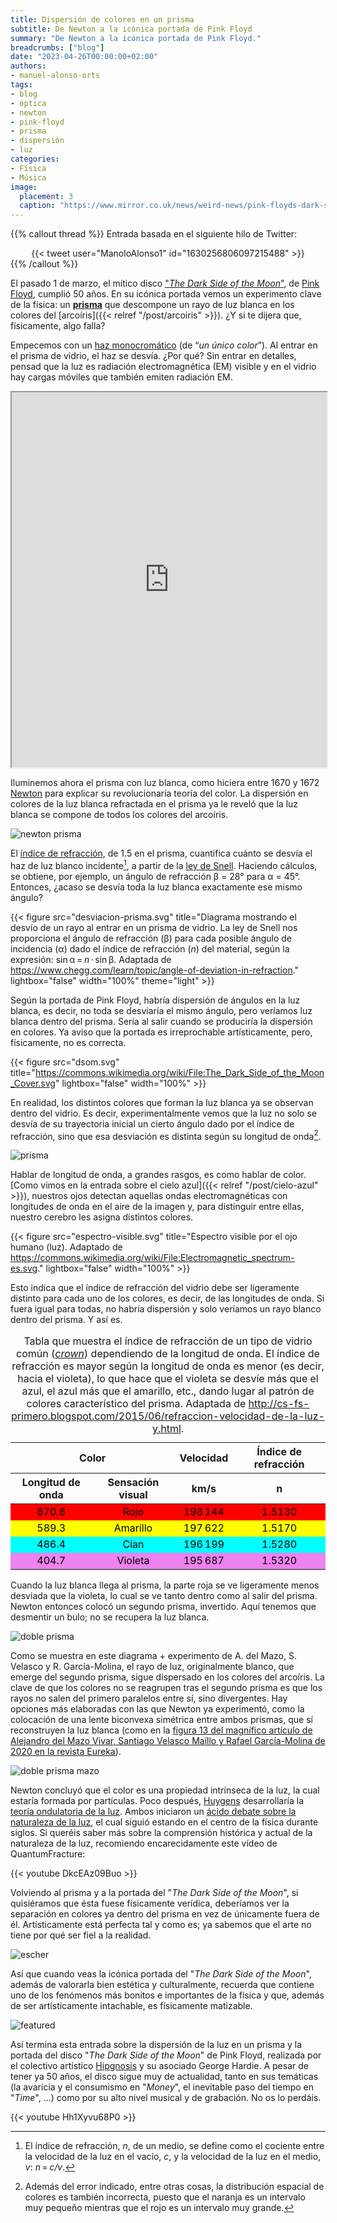 ```yaml
---
title: Dispersión de colores en un prisma
subtitle: De Newton a la icónica portada de Pink Floyd
summary: "De Newton a la icónica portada de Pink Floyd."
breadcrumbs: ["blog"]
date: "2023-04-26T00:00:00+02:00"
authors:
- manuel-alonso-orts
tags:
- blog
- óptica
- newton
- pink-floyd
- prisma
- dispersión
- luz
categories:
- Física
- Música
image:
  placement: 3
  caption: "https://www.mirror.co.uk/news/weird-news/pink-floyds-dark-side-moon-25089569"
---
```


{{% callout thread %}}
Entrada basada en el siguiente hilo de Twitter:
<div align="center">
{{< tweet user="ManoloAlonso1" id="1630256806097215488" >}}
</div>
{{% /callout %}}

El pasado 1 de marzo, el mítico disco ["*The Dark Side of the Moon*"](https://es.wikipedia.org/wiki/The_Dark_Side_of_the_Moon), de [Pink Floyd](https://es.wikipedia.org/wiki/Pink_Floyd), cumplió 50 años. En su icónica portada vemos un experimento clave de la física: un [**prisma**](https://es.wikipedia.org/wiki/Prisma_(óptica)) que descompone un rayo de luz blanca en los colores del [arcoíris]({{< relref "/post/arcoiris" >}}). ¿Y si te dijera que, físicamente, algo falla?

Empecemos con un [haz monocromático](https://es.wikipedia.org/wiki/Luz_monocromática) (de “*un único color*”). Al entrar en el prisma de vidrio, el haz se desvía. ¿Por qué? Sin entrar en detalles, pensad que la luz es radiación electromagnética (EM) visible y en el vidrio hay cargas móviles que también emiten radiación EM.

<iframe src="https://phet.colorado.edu/sims/html/bending-light/latest/bending-light_es.html"
        width="100%"
        height="600"
        allowfullscreen>
</iframe>

Iluminemos ahora el prisma con luz blanca, como hiciera entre 1670 y 1672 [Newton](https://es.wikipedia.org/wiki/Isaac_Newton) para explicar su revolucionaria teoría del color. La dispersión en colores de la luz blanca refractada en el prisma ya le reveló que la luz blanca se compone de todos los colores del arcoíris.

![newton prisma](https://cdn.shopify.com/s/files/1/0044/3708/2200/files/CT_Blog_1_images_Newton_s_experiment.jpg?v=1641917624 "Fuente: https://copic.too.com/blogs/educational/the-color-wheel-then-and-now")

El [índice de refracción](https://es.wikipedia.org/wiki/Índice_de_refracción), de 1.5 en el prisma, cuantifica cuánto se desvía el haz de luz blanco incidente[^1], a partir de la [ley de Snell](https://es.wikipedia.org/wiki/Ley_de_Snell). Haciendo cálculos, se obtiene, por ejemplo, un ángulo de refracción β = 28° para α = 45°. Entonces, ¿acaso se desvía toda la luz blanca exactamente ese mismo ángulo?

[^1]: El índice de refracción, *n*, de un medio, se define como el cociente entre la velocidad de la luz en el vacío, *c*, y la velocidad de la luz en el medio, *v*: *n*&thinsp;=&thinsp;*c/v*.

{{< figure src="desviacion-prisma.svg" title="Diagrama mostrando el desvío de un rayo al entrar en un prisma de vidrio. La ley de Snell nos proporciona el ángulo de refracción (β) para cada posible ángulo de incidencia (α) dado el índice de refracción (*n*) del material, según la expresión: sin&thinsp;α&thinsp;=&thinsp;*n*&thinsp;·&thinsp;sin&thinsp;β. Adaptada de https://www.chegg.com/learn/topic/angle-of-deviation-in-refraction." lightbox="false" width="100%" theme="light" >}}

Según la portada de Pink Floyd, habría dispersión de ángulos en la luz blanca, es decir, no toda se desviaría el mismo ángulo, pero veríamos luz blanca dentro del prisma. Sería al salir cuando se produciría la dispersión en colores. Ya aviso que la portada es irreprochable artísticamente, pero, físicamente, no es correcta.

{{< figure src="dsom.svg" title="https://commons.wikimedia.org/wiki/File:The_Dark_Side_of_the_Moon_Cover.svg" lightbox="false" width="100%" >}}

En realidad, los distintos colores que forman la luz blanca ya se observan dentro del vidrio. Es decir, experimentalmente vemos que la luz no solo se desvía de su trayectoria inicial un cierto ángulo dado por el índice de refracción, sino que esa desviación es distinta según su longitud de onda[^2].

[^2]: Además del error indicado, entre otras cosas, la distribución espacial de colores es también incorrecta, puesto que el naranja es un intervalo muy pequeño mientras que el rojo es un intervalo muy grande.

![prisma](prisma.jpg "https://www.britannica.com/technology/prism-optics")

Hablar de longitud de onda, a grandes rasgos, es como hablar de color. [Como vimos en la entrada sobre el cielo azul]({{< relref "/post/cielo-azul" >}}), nuestros ojos detectan aquellas ondas electromagnéticas con longitudes de onda en el aire de la imagen y, para distinguir entre ellas, nuestro cerebro les asigna distintos colores.

{{< figure src="espectro-visible.svg" title="Espectro visible por el ojo humano (luz). Adaptado de https://commons.wikimedia.org/wiki/File:Electromagnetic_spectrum-es.svg." lightbox="false" width="100%" >}}

Esto indica que el índice de refracción del vidrio debe ser ligeramente distinto para cada uno de los colores, es decir, de las longitudes de onda. Si fuera igual para todas, no habría dispersión y solo veríamos un rayo blanco dentro del prisma. Y así es.

<table id="colores-resistencias">
<caption>Tabla que muestra el índice de refracción de un tipo de vidrio común (<a href="https://es.wikipedia.org/wiki/Vidrio_crown" target="_blank" rel="noopener"><em>crown</em></a>) dependiendo de la longitud de onda. El índice de refracción es mayor según la longitud de onda es menor (es decir, hacia el violeta), lo que hace que el violeta se desvíe más que el azul, el azul más que el amarillo, etc., dando lugar al patrón de colores característico del prisma. Adaptada de <a href="http://cs-fs-primero.blogspot.com/2015/06/refraccion-velocidad-de-la-luz-y.html" target="_blank" rel="noopener">http://cs-fs-primero.blogspot.com/2015/06/refraccion-velocidad-de-la-luz-y.html</a>.</caption>
<thead>
<tr>
<th class="text-center" colspan=2>Color</th>
<th class="text-center">Velocidad</th>
<th class="text-center">Índice de refracción</th>
</tr>
<tr>
<th class="text-center">Longitud de onda</th>
<th class="text-center">Sensación visual</th>
<th class="text-center">km/s</th>
<th class="text-center">n</th>
</tr>
</thead>
<tbody>
<tr style="color: black; background-color:red">
<td align="center">670.6</td>
<td align="center">Rojo</td>
<td align="center">198&thinsp;144</td>
<td align="center">1.5130</td>
</tr>
<tr style="color: black; background-color:yellow">
<td align="center">589.3</td>
<td align="center">Amarillo</td>
<td align="center">197&thinsp;622</td>
<td align="center">1.5170</td>
</tr>
<tr style="color: black; background-color:cyan">
<td align="center">486.4</td>
<td align="center">Cian</td>
<td align="center">196&thinsp;199</td>
<td align="center">1.5280</td>
</tr>
<tr style="color: black; background-color:violet">
<td align="center">404.7</td>
<td align="center">Violeta</td>
<td align="center">195&thinsp;687</td>
<td align="center">1.5320</td>
</tr>
</tbody>
</table>

Cuando la luz blanca llega al prisma, la parte roja se ve ligeramente menos desviada que la violeta, lo cual se ve tanto dentro como al salir del prisma. Newton entonces colocó un segundo prisma, invertido. Aquí tenemos que desmentir un bulo; no se recupera la luz blanca.

![doble prisma](doble-prisma.png "Este tipo de representaciones del doble prisma recuperando la luz blanca son habituales incluso en libros de texto, pero no son correctas, como podéis ver a continuación. Adaptada de https://www.nextgurukul.in/wiki/concept/punjab/class-10/physics/refraction-of-light/dispersion-and-recombination-of-white-light/3958923.")

Como se muestra en este diagrama + experimento de A. del Mazo, S. Velasco y R. García-Molina, el rayo de luz, originalmente blanco, que emerge del segundo prisma, sigue dispersado en los colores del arcoíris. La clave de que los colores no se reagrupen tras el segundo prisma es que los rayos no salen del primero paralelos entre sí, sino divergentes. Hay opciones más elaboradas con las que Newton ya experimentó, como la colocación de una lente biconvexa simétrica entre ambos prismas, que sí reconstruyen la luz blanca (como en la [figura 13 del magnífico artículo de Alejandro del Mazo Vivar, Santiago Velasco Maíllo y Rafael García-Molina de 2020 en la revista Eureka](https://revistas.uca.es/index.php/eureka/article/view/5776/6612)).

![doble prisma mazo](doble-prisma-mazo.png "Diagrama de rayos y experimento mostrando que un doble prisma mantiene la dispersión en colores. Fuente de la imagen: figuras 2 y 4 del [magnífico artículo de Alejandro del Mazo Vivar, Santiago Velasco Maíllo y Rafael García-Molina de 2020 en la revista Eureka](https://revistas.uca.es/index.php/eureka/article/view/5776/6612).")

Newton concluyó que el color es una propiedad intrínseca de la luz, la cual estaría formada por partículas. Poco después, [Huygens](https://es.wikipedia.org/wiki/Christiaan_Huygens) desarrollaría la [teoría ondulatoria de la luz](https://es.wikipedia.org/wiki/Luz#Teoría_ondulatoria). Ambos iniciaron un [ácido debate sobre la naturaleza de la luz](http://rsefalicante.umh.es/TemasLuz/Luz03.htm), el cual siguió estando en el centro de la física durante siglos. Si queréis saber más sobre la comprensión histórica y actual de la naturaleza de la luz, recomiendo encarecidamente este vídeo de QuantumFracture:

{{< youtube DkcEAz09Buo >}}

Volviendo al prisma y a la portada del "*The Dark Side of the Moon*", si quisiéramos que ésta fuese físicamente verídica, deberíamos ver la separación en colores ya dentro del prisma en vez de únicamente fuera de él. Artísticamente está perfecta tal y como es; ya sabemos que el arte no tiene por qué ser fiel a la realidad.

![escher](escher.jpg 'La [litografía "*Waterfall*"](https://es.wikipedia.org/wiki/Cascada_(M._C._Escher)), de M. C. Escher, es un buen ejemplo de una representación de una escena que viola las leyes de la física (en este caso, de la perspectiva), con un ciclo imposible de agua que circula horizontalmente para terminar cayendo encima del punto de salida. Fuente de la imagen: https://www.etsy.com/es/listing/484837199/mc-escher-print-escher-art-waterfall.')

Así que cuando veas la icónica portada del "*The Dark Side of the Moon*", además de valorarla bien estética y culturalmente, recuerda que contiene uno de los fenómenos más bonitos e importantes de la física y que, además de ser artísticamente intachable, es físicamente matizable.

![featured](featured.jpg "Si la portada reprodujera físicamente lo que ocurre, los colores se deberían ver ya dentro del prisma. Pero, como aclaro en varios puntos de la entrada, una representación artística no tiene por qué reproducir la realidad; la portada es genial tal y como es. Fuente de la imagen: https://www.mirror.co.uk/news/weird-news/pink-floyds-dark-side-moon-25089569.")

Así termina esta entrada sobre la dispersión de la luz en un prisma y la portada del disco "*The Dark Side of the Moon*" de Pink Floyd, realizada por el colectivo artístico [Hipgnosis](https://historia-arte.com/articulos/las-portadas-de-hipgnosis) y su asociado George Hardie. A pesar de tener ya 50 años, el disco sigue muy de actualidad, tanto en sus temáticas (la avaricia y el consumismo en "*Money*", el inevitable paso del tiempo en "*Time*", ...) como por su alto nivel musical y de grabación. No os lo perdáis.

{{< youtube Hh1Xyvu68P0 >}}